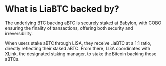 # What is LiaBTC backed by?

The underlying BTC backing aBTC is securely staked at Babylon, with COBO ensuring the finality of transactions, offering both security and irreversibility.

When users stake aBTC through LISA, they receive LiaBTC at a 1:1 ratio, directly reflecting their staked aBTC. From there, LISA coordinates with XLink, the designated staking manager, to stake the Bitcoin backing those aBTCs.
